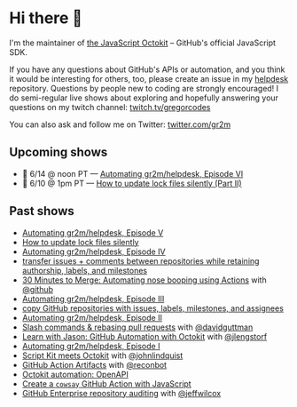 # Hi there 👋

I'm the maintainer of [the JavaScript Octokit](https://github.com/octokit/octokit.js/) – GitHub's official JavaScript SDK.

If you have any questions about GitHub's APIs or automation, and you think it would be interesting for others, too, please create an issue in my [helpdesk](https://github.com/gr2m/helpdesk) repository. Questions by people new to coding are strongly encouraged! I do semi-regular live shows about exploring and hopefully answering your questions on my twitch channel: [twitch.tv/gregorcodes](https://www.twitch.tv/gregorcodes)

You can also ask and follow me on Twitter: [twitter.com/gr2m](https://twitter.com/gr2m)

<!--START_SECTION:helpdesk-shows-->


## Upcoming shows

- 📅 6/14 @ noon PT — [Automating gr2m/helpdesk, Episode VI](https://github.com/gr2m/helpdesk/issues/27)
- 📅 6/10 @ 1pm PT — [How to update lock files silently (Part II)](https://github.com/gr2m/helpdesk/issues/24)

## Past shows

- [Automating gr2m/helpdesk, Episode V](https://github.com/gr2m/helpdesk/issues/25)
- [How to update lock files silently](https://github.com/gr2m/helpdesk/issues/22)
- [Automating gr2m/helpdesk, Episode IV](https://github.com/gr2m/helpdesk/issues/21)
- [transfer issues + comments between repositories while retaining authorship, labels, and milestones](https://github.com/gr2m/helpdesk/issues/20)
- [30 Minutes to Merge: Automating nose booping using Actions](https://github.com/gr2m/helpdesk/issues/18) with [@github](https://github.com/github)
- [Automating gr2m/helpdesk, Episode III](https://github.com/gr2m/helpdesk/issues/17)
- [copy GitHub repositories with issues, labels, milestones, and assignees](https://github.com/gr2m/helpdesk/issues/16)
- [Automating gr2m/helpdesk, Episode II](https://github.com/gr2m/helpdesk/issues/14)
- [Slash commands & rebasing pull requests](https://github.com/gr2m/helpdesk/issues/13) with [@davidguttman](https://github.com/davidguttman)
- [Learn with Jason: GitHub Automation with Octokit](https://github.com/gr2m/helpdesk/issues/11) with [@jlengstorf](https://github.com/jlengstorf)
- [Automating gr2m/helpdesk, Episode I](https://github.com/gr2m/helpdesk/issues/10)
- [Script Kit meets Octokit](https://github.com/gr2m/helpdesk/issues/8) with [@johnlindquist](https://github.com/johnlindquist)
- [GitHub Action Artifacts](https://github.com/gr2m/helpdesk/issues/7) with [@reconbot](https://github.com/reconbot)
- [Octokit automation: OpenAPI](https://github.com/gr2m/helpdesk/issues/5)
- [Create a `cowsay` GitHub Action with JavaScript](https://github.com/gr2m/helpdesk/issues/4)
- [GitHub Enterprise repository auditing](https://github.com/gr2m/helpdesk/issues/1) with [@jeffwilcox](https://github.com/jeffwilcox)


<!--END_SECTION:helpdesk-shows-->
